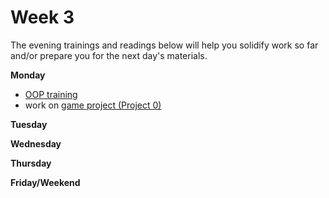 # Week 3

The evening trainings and readings below will help you solidify work so far and/or prepare you for the next day's materials.

**Monday**

* [OOP training](https://github.com/SF-WDI-LABS/oop-game-training)
* work on [game project (Project 0)](https://github.com/sf-wdi-39/project-0)

**Tuesday**

**Wednesday**

**Thursday**

**Friday/Weekend**
